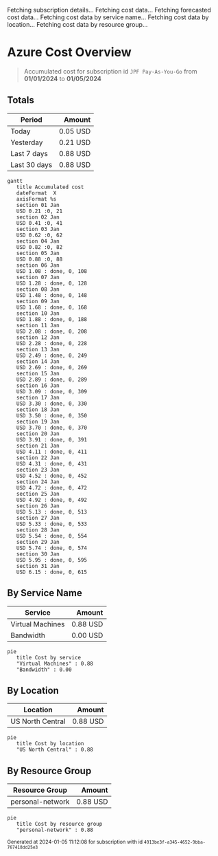 Fetching subscription details...
Fetching cost data...
Fetching forecasted cost data...
Fetching cost data by service name...
Fetching cost data by location...
Fetching cost data by resource group...
# Azure Cost Overview

> Accumulated cost for subscription id `JPF Pay-As-You-Go` from **01/01/2024** to **01/05/2024**

## Totals

|Period|Amount|
|---|---:|
|Today|0.05 USD|
|Yesterday|0.21 USD|
|Last 7 days|0.88 USD|
|Last 30 days|0.88 USD|

```mermaid
gantt
   title Accumulated cost
   dateFormat  X
   axisFormat %s
   section 01 Jan
   USD 0.21 :0, 21
   section 02 Jan
   USD 0.41 :0, 41
   section 03 Jan
   USD 0.62 :0, 62
   section 04 Jan
   USD 0.82 :0, 82
   section 05 Jan
   USD 0.88 :0, 88
   section 06 Jan
   USD 1.08 : done, 0, 108
   section 07 Jan
   USD 1.28 : done, 0, 128
   section 08 Jan
   USD 1.48 : done, 0, 148
   section 09 Jan
   USD 1.68 : done, 0, 168
   section 10 Jan
   USD 1.88 : done, 0, 188
   section 11 Jan
   USD 2.08 : done, 0, 208
   section 12 Jan
   USD 2.28 : done, 0, 228
   section 13 Jan
   USD 2.49 : done, 0, 249
   section 14 Jan
   USD 2.69 : done, 0, 269
   section 15 Jan
   USD 2.89 : done, 0, 289
   section 16 Jan
   USD 3.09 : done, 0, 309
   section 17 Jan
   USD 3.30 : done, 0, 330
   section 18 Jan
   USD 3.50 : done, 0, 350
   section 19 Jan
   USD 3.70 : done, 0, 370
   section 20 Jan
   USD 3.91 : done, 0, 391
   section 21 Jan
   USD 4.11 : done, 0, 411
   section 22 Jan
   USD 4.31 : done, 0, 431
   section 23 Jan
   USD 4.52 : done, 0, 452
   section 24 Jan
   USD 4.72 : done, 0, 472
   section 25 Jan
   USD 4.92 : done, 0, 492
   section 26 Jan
   USD 5.13 : done, 0, 513
   section 27 Jan
   USD 5.33 : done, 0, 533
   section 28 Jan
   USD 5.54 : done, 0, 554
   section 29 Jan
   USD 5.74 : done, 0, 574
   section 30 Jan
   USD 5.95 : done, 0, 595
   section 31 Jan
   USD 6.15 : done, 0, 615
```

## By Service Name

|Service|Amount|
|---|---:|
|Virtual Machines|0.88 USD|
|Bandwidth|0.00 USD|

```mermaid
pie
   title Cost by service
   "Virtual Machines" : 0.88
   "Bandwidth" : 0.00
```

## By Location

|Location|Amount|
|---|---:|
|US North Central|0.88 USD|

```mermaid
pie
   title Cost by location
   "US North Central" : 0.88
```

## By Resource Group

|Resource Group|Amount|
|---|---:|
|personal-network|0.88 USD|

```mermaid
pie
   title Cost by resource group
   "personal-network" : 0.88
```

<sup>Generated at 2024-01-05 11:12:08 for subscription with id `4913be3f-a345-4652-9bba-767418dd25e3`</sup>

